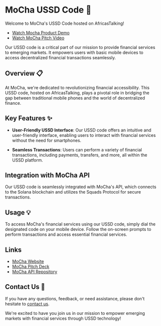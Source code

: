 # MoCha USSD Code 📱

Welcome to MoCha's USSD Code hosted on AfricasTalking!

- [Watch Mocha Product Demo](https://www.youtube.com/watch?v=P54KCk-C2j4)
- [Watch MoCha Pitch Video](https://www.youtube.com/watch?v=0jL2TIOBOps)

Our USSD code is a critical part of our mission to provide financial services to emerging markets. It empowers users with basic mobile devices to access decentralized financial transactions seamlessly.

## Overview 📋

At MoCha, we're dedicated to revolutionizing financial accessibility. This USSD code, hosted on AfricasTalking, plays a pivotal role in bridging the gap between traditional mobile phones and the world of decentralized finance.

## Key Features ✨

- **User-Friendly USSD Interface**: Our USSD code offers an intuitive and user-friendly interface, enabling users to interact with financial services without the need for smartphones.

- **Seamless Transactions**: Users can perform a variety of financial transactions, including payments, transfers, and more, all within the USSD platform.

## Integration with MoCha API

Our USSD code is seamlessly integrated with MoCha's API, which connects to the Solana blockchain and utilizes the Squads Protocol for secure transactions.

## Usage 💡

To access MoCha's financial services using our USSD code, simply dial the designated code on your mobile device. Follow the on-screen prompts to perform transactions and access essential financial services.

## Links

- [MoCha Website](https://getmocha.la/)
- [MoCha Pitch Deck](https://www.canva.com/design/DAFw-AhkXbk/e5Y9xFsVXfqkv0yX6vj6IQ/edit?utm_content=DAFw-AhkXbk&utm_campaign=designshare&utm_medium=link2&utm_source=sharebutton)
- [MoCha API Repository](https://github.com/christex-foundation/mocha-api)

## Contact Us 📧

If you have any questions, feedback, or need assistance, please don't hesitate to [contact us](mailto:hello@getmocha.la).

We're excited to have you join us in our mission to empower emerging markets with financial services through USSD technology!
